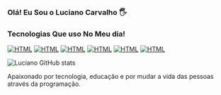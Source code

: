 ### Olá! Eu Sou o Luciano Carvalho  🖐️
### Tecnologias Que uso No Meu dia!
[![HTML](https://img.shields.io/badge/HTML5-E34F26?style=for-the-badge&logo=html5&logoColor=white)]()
[![HTML](https://img.shields.io/badge/CSS3-1572B6?style=for-the-badge&logo=css3&logoColor=white)]()
[![HTML](https://img.shields.io/badge/JavaScript-F7DF1E?style=for-the-badge&logo=javascript&logoColor=black)]()
[![HTML](https://img.shields.io/badge/C%23-239120?style=for-the-badge&logo=c-sharp&logoColor=white)]()
[![HTML](https://img.shields.io/badge/.NET-5C2D91?style=for-the-badge&logo=.net&logoColor=white)]()
[![HTML](https://img.shields.io/badge/C-00599C?style=for-the-badge&logo=c&logoColor=white)]()

![Luciano GitHub stats](https://github-readme-stats.vercel.app/api?username=LucianoCarvalho0106&show_icons=true&theme=dracula)

Apaixonado por tecnologia, educação e por mudar a vida das pessoas através da programação.
